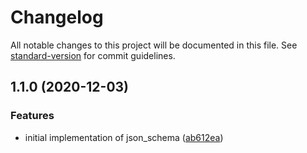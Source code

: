 # Changelog

All notable changes to this project will be documented in this file. See [standard-version](https://github.com/conventional-changelog/standard-version) for commit guidelines.

## 1.1.0 (2020-12-03)


### Features

* initial implementation of json_schema ([ab612ea](https://github.com/nullpub/jsonschema/commit/ab612ea575cbe63098fb99120ae7c0bc6e45f611))
